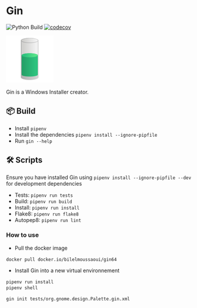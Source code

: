 # Gin
![Python Build](https://github.com/bilelmoussaoui/gin/workflows/Python%20package/badge.svg) [![codecov](https://codecov.io/gh/bilelmoussaoui/gin/branch/master/graph/badge.svg)](https://codecov.io/gh/bilelmoussaoui/gin)


![logo](logo.png)

Gin is a Windows Installer creator.


## 📦 Build
- Install `pipenv`
- Install the dependencies `pipenv install --ignore-pipfile`
- Run `gin --help`

## 🛠 Scripts
Ensure you have installed Gin using `pipenv install --ignore-pipfile --dev` for development dependencies

- Tests: `pipenv run tests`
- Build: `pipenv run build`
- Install: `pipenv run install`
- Flake8: `pipenv run flake8`
- Autopep8: `pipenv run lint`


### How to use
- Pull the docker image
```
docker pull docker.io/bilelmoussaoui/gin64
```

- Install Gin into a new virtual environnement
```
pipenv run install
pipenv shell
```

```
gin init tests/org.gnome.design.Palette.gin.xml
```
